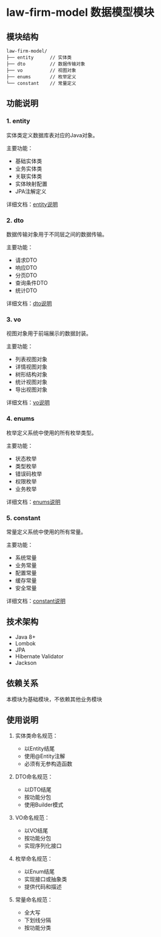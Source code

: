 # law-firm-model 数据模型模块

## 模块结构
```
law-firm-model/
├── entity      // 实体类
├── dto         // 数据传输对象
├── vo          // 视图对象
├── enums       // 枚举定义
└── constant    // 常量定义
```

## 功能说明

### 1. entity
实体类定义数据库表对应的Java对象。

主要功能：
- 基础实体类
- 业务实体类
- 关联实体类
- 实体映射配置
- JPA注解定义

详细文档：[entity说明](entity/README.md)

### 2. dto
数据传输对象用于不同层之间的数据传输。

主要功能：
- 请求DTO
- 响应DTO
- 分页DTO
- 查询条件DTO
- 统计DTO

详细文档：[dto说明](dto/README.md)

### 3. vo
视图对象用于前端展示的数据封装。

主要功能：
- 列表视图对象
- 详情视图对象
- 树形结构对象
- 统计视图对象
- 导出视图对象

详细文档：[vo说明](vo/README.md)

### 4. enums
枚举定义系统中使用的所有枚举类型。

主要功能：
- 状态枚举
- 类型枚举
- 错误码枚举
- 权限枚举
- 业务枚举

详细文档：[enums说明](enums/README.md)

### 5. constant
常量定义系统中使用的所有常量。

主要功能：
- 系统常量
- 业务常量
- 配置常量
- 缓存常量
- 安全常量

详细文档：[constant说明](constant/README.md)

## 技术架构
- Java 8+
- Lombok
- JPA
- Hibernate Validator
- Jackson

## 依赖关系
本模块为基础模块，不依赖其他业务模块

## 使用说明
1. 实体类命名规范：
   - 以Entity结尾
   - 使用@Entity注解
   - 必须有无参构造函数

2. DTO命名规范：
   - 以DTO结尾
   - 按功能分包
   - 使用Builder模式

3. VO命名规范：
   - 以VO结尾
   - 按功能分包
   - 实现序列化接口

4. 枚举命名规范：
   - 以Enum结尾
   - 实现接口或抽象类
   - 提供代码和描述

5. 常量命名规范：
   - 全大写
   - 下划线分隔
   - 按功能分类 